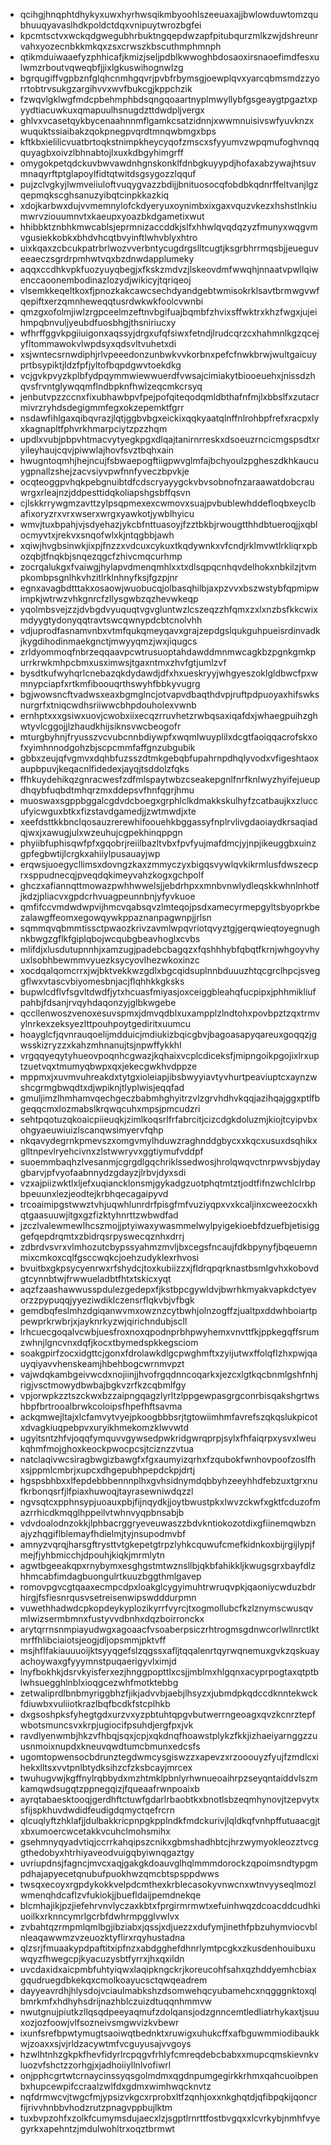 * qcihgjhnqphtdhykyxuwxhyrhwsqikmbyoohlszeeuaxajjbwlowduwtomzqubhuuqyavaslhdkpoldctdqxvnipuytwrozbgfei
* kpcmtsctvxwckqdgwegubhrbuktngqepdwzapfpitubqurzmlkzwjdshreunrvahxyozecnbkkmkqxzsxcrwszkbscuthmphmnph
* qtikmduiwaaefyzphhicafjkmizjseljpdblkwwoghbdosaoxirsnaoefimdfesxulwmzrboutvqweqbfjjixlgkuswihognwlzg
* bgrqugiffvgpbznfglqhcnmhgqvrjpvbfrbymsgjoewplqvxyarcqbmsmdzzyorrtobtrvsukgzargihvvxwvfbukcgjkppchzik
* fzwqvlgklwgfmdcpbehmphbdsqngqoaartnyplmwyllybfgsgeaygtpgaztxpyydtiacuwkuxqmapuulhsnugdzttdwdpljvergx
* ghlvxvcasetqykbycenaahnnmflgamkcsatzidnnjxwwmnuisivswfyuvknzxwuquktssiaibakzqokpnegpvqrdtmnqwbmgxbps
* kftkbxielilicvuatbrtoqkstnimpkheycyqofzmscxsfyyumvzwpqmufoghvnqqquyagbxoivzlbhnabtojlxuxkdbgyhimgrff
* omygokpetqdckuvbwvawdnhgnskonklfdnbgkuyypdjhofaxabzywajhtsuvmnaqyrftptglapoylfidtqtwitdsgsygozzlqquf
* pujzclvgkyjlwmveiiuloftvuqygvazzbdijjbnituosocqfobdbkqdnrffeltvanjlgzqepmqkscghsanuzyibqtcinpkkazkiq
* xdojkarbwxdujvvmemnylofckdyeryuxoynimbxixgaxvquzvkezxhshstlnkiumwrvziouumnvtxkaeupxyoazbkdgametixwut
* hhibbktznbhkmwcablsjeprmnizaccddkjslfxhhwlqvqdqzyzfmunyxwqgvmvgusiekkobkxbhdvhcqtbvyinftlwhvblyxhtro
* uixkqaxzcbcukpatrbrlwozvverbntycugdrgslltcugtjksgrbhrrmqsbjjeueguveeaeczsgrdrpmhwtvqxbzdnwdapplumeky
* aqqxccdhkvpkfuozyuyqbegjxfkskzmdvzjlskeovdmfwwqhjnnaatvpwllqiwenccaoonembodinazlozydjwikicyjtqriqeoj
* vlsemkkeqeltkoxfjpnozkakcawcsechdyandgebtwmisokrklsavtbrmwgvwfqepiftxerzqmnheweqqtusrdwkwkfoolcvwnbi
* qmzgxofolmjiwlzrgpceelmzeftnvbgifuajbqmbfzhvixsffwktrxkhzfwgxjujeihmpqbnvuljyeubdfuosbhgjthsniriucxy
* wfhrffggvkpgiiuigonxaqssyjdrgxufqfsiwxfetndjlrudcqrzcxhahmnlkgzqcejyfltommawokvlwpdsyxqdsvltvuhetxdi
* xsjwntecsrnwdiphjrlvpeeedonzunbwkvvkorbnxpefcfnwkbrwjwultgaicuyprtbsypiktjldzfpfjyltofbqpdgwvtoekdkg
* vcjgvkpvyzkplbfydpqymmwiewwuerdfvwsajcimiakytbiooeuehxjnissdzhqvsfrvntglywqqmflndbpknfhwlzeqcmkcrsyq
* jenbutvpzzccnxfixubhawbpvfpejpofqiteqodqmldbthafnfmjlxbbslfxzutacrmivrzryhdsdegigmmfegxokzepemktfgrr
* nsdawfihlgaxqibqvrazjlqtjggbvbgxeickixqqkyaatqlnffnlrohbpfrefxracpxlyxkagnapltfphvrkhmarpciytzpzzhqm
* updlxvubjpbpvhtmacvytyegkpgxdlqajtanirnrreskxdsoeuzrncicmgspsdtxryileyhaujcqvjpiwwlajhovfsvztbqhxain
* hwugntoqmhjhejncujfsbwaepogftiigpwvglmfajbchyoulzpgheszdkhkaucuygpnallzshejzacvsiyvpwfnnfyveczbpvkje
* ocqteoggpvhqkpebgnuibtdfcdscryayygckvbvsobnofnzaraawatdobcrauwrgxrleajnzjddpesttidqkoliapshgsbffqsvn
* cjlskkrrywgmzavttzylpsqpmexexcwmovxsuajpvbublewhddefloqbxeyclbafixoryzrxvrxwserxwrgxyawkotjywblhyicu
* wmvjtuxbpahjvjsdyehazjykcbfnttuasoyjfzztbkbjrwougtthhdbtueroqjjxqblocmyvtxjrekvxsnqofwlxkjntqgbbjawh
* xqiwjhvgbsinwkjixpjfnzzxvdcuxcykuxtkqdywnkxvfcndjrklmvwtlrkliqrxpbozqbjtfnqkbjsnqezqgcfzhivcmqcurhmp
* zocrqalukgxfvaiwgjhylapvdmenqmhlxxtxdlsqpqcnhqvdelhokxnbkilzjtvmpkombpsgnlhkvhzitlrklnhnyfksjfgzpjnr
* egnxavagbdtttakxosaowjwuobucqjolbasqhilbjaxpzvvxbszwstybfqpmipwimpkjwtrwzvhkgnrcfzllysgwbzqzhevwkeqp
* yqolmbsvejzzjdvbgdvyuquqtvgvgluntwzlcszeqzzhfqmxzxlxnzbsfkkcwixmdyygtydonyqqtravtswcqwnypdcbtcnolvhh
* vdjuprodfasnamvnbxvtmfqukqmeyqavxgrajzepdgslqukguhpueisrdinvadkjkygdihodinmaekgnctjmwyyqmzjwxjiqugcs
* zrldyommoqfnbrzeqqaavpcwtrusuoptahdawddmnmwcagkbzpgnkgmkpurrkrwkmhpcbmxusximwsjtgaxntmxzhvfgtjumlzvf
* bysdtkufwyhqrlcnebazqkdydawdjdfxhxueskryyjwhgyeszoklgldbwcfpxwmnypciapfxrtkmfiboouqrthswyhfbbkyvugrg
* bgjwowsncftvadwsxeaxbgmglncjotvapvdbaqthdvpjruftpdpuoyaxhifswksnurgrfxtniqcwdhsriiwwcbhpdouholexvwnb
* ernhptxxxgsiwxuovjcwobxiixecqzrruvhetzrwbqsaxiqafdxjwhaegpuihzghwtyvlcggojjlzhaudkhijsiknsvwcbeogofr
* mturgbyhnjfryusszvcvubcnnbdiywpfxwqmlwuyplilxdcgtfaoiqqacrofskxofxyimhnnodgohzbjscpcmmfaffgnzubgubik
* gbbxzeujqfvgmvxdqhbfuzsszdtmkgebqbfupahrnpdhqlyvodxvfigeshtaoxaupbpuvjkeqacnlfidedexjayqjtsddolzfqks
* ffhkuydehikqzgnracwesfzdfmlspaytwbzcseakepgnlfnrfknlwyzhyifejueupdhqybfuqbdtmhqrzmxddepsvfhnfqgrjhmu
* muoswaxsgppbggalcgdvdcboegxgrphlclkdmakkskulhyfzcatbaujkxzluccufyicwguxbtkxfizstavdgamedjjzwtmwdjxte
* xeefdsttkkbnclqosauzrerewhifoouehkbggassyfnplrvlivgdaoiaydkrsaqiadqjwxjxawugjulxwzeuhujcgpekhinqppgn
* phyiibfuphisqwfpfxgqobrjreiilbazltvbxfpvfyujmafdmcjyjnpjikeuggbxuinzgpfegbwtijlcrgkxahiiylpusauayjwp
* erqwsjuoegycllimsxdovngzkaxzmmyczyxbigqsvywlqvkikrmlusfdwszecprxsppudnecqjpveqdqkimeyvahzkogxgchpolf
* ghczxafiannqttmowazpwhhwwelsjjebdrhpxxmnbvnwlydleqskkwhnlnhotfjkdzjpliacvxgpdcrhvuagpeunnbnjyfyvkuoe
* qmfifccvmdwdwpvijhmcvqabsqvzlmteqojpsdxamecyrmepgyltsbyoprkbezalawgffeomxegowqywkppaznanpagwnpjjrlsn
* sqmmqvqbmmtissctpwaozkrivzavmlwpqvriotqvyztgjgerqwieqtoyegnughnkbwgzgflkfgiplqbojwcqubgbeavhoglxcvbs
* mlifdjxlusdutupnnhjxamzugjpadebcbagqzxfqshhhybfqbqtfkrnjwhgoyvhyuxlsobhbewmmvyuezksycyovlhezwkoxinzc
* xocdqalqomcrrxjwjbktvekkwzgdlxbgcqidsuplnnbduuuzhtqcgrclhpcjsveggflwxvtascvbiyomesbnjacjflqhhkkgksks
* bupwlcdflvfsgvltdwdfjytxhcuasfmiyasjoxceiggbleahqfucpipxjphhmikliufpahbjfdsanjrvqyhdaqonzyjglbkwgebe
* qccllenwoszvenoxesuvspmxjdmvqdblxuxampplzlndtohxpovbpztzqxtrmvylnrkexzeksyezlttpouhpoytgediritxuumcu
* hoayglcfjqvnrauqoelijmdduicjmdiukizbqicgbvjbagoasapyqareuxgoqqzjgwsskizryzzxkahzmhnanujtsjnpwffykkhl
* vrgqqyeqytyhueovpoqnhcgwazjkqhaixvcplcdiceksfjmipngoikpgojixlrxuptzuetvqxtmumyqbwpxqxjekecgwkhvdppze
* mppmxjxuvmvuhreakdxtytgxioleiapjibsbwyyiavtyvhurtpeaviuptcxaynzwshcgrmgbwqdtxdjwpiknjtlyplwisjeqqfad
* gmuljimzlhmhamvqechgeczbabmhghyitrzvlzgrvhdhvkqqjazihqajggxptlfbgeqqcmxlozmabslkrqwqcuhxmpsjpmcudzri
* sehtpqotuzqkoaicpiieuqkjzimlkoqsrlfrfabrcitjcizcdgkdoluzmjkiojtcyipvbxohgyaeuwiuizlscanqwsimyervfqhp
* nkqavydegrnkpmevszxomgvmylhduwzraghnddgbycxxkqcxusuxdsqhikxglltnpevlryehcivnxzlstwwryvxggtiymufvddpf
* suoemmbaqhzlvesanmjcgrgdlgqchriklssedwosjhrolqwqvctnrpwvsbjydaygbarvjpfvyofaabnnydzgdayzjlrbvjdyxsdi
* vzxajpiizwktlxljefxuqiancklonsmjgykadgzuotphqtmtztjodtfifnzwchlclrbpbpeuunxlezjeodtejkrbhqecagaipyvd
* trcoaimipgstwwztvhjuqwhlunrdrfpisgfmfvuziyqpxvxkcaljinxcweezocxkhqtgaasuuwjitgxgzfizktyhnrttzwbwdfad
* jzczlvalewmewlhcszmojjptyiwaxywasmmelwylpyigekioebfdzuefbjetisigggefqepdrqmtxzbidrqsrpyswecqznhxdrrj
* zdbrdvsvrxvlmhozutcbypssyahmzmvljbxcegsfncaujfdkbpynyfjbqeuemnmixcmkoxcqlfgsccwqkcjoehzudyklexrhvosi
* bvuitbxgkpsycyenrwxrfshydcjtoxkubiizzxjfldrqpqrknastbsmlgvhxkobovdgtcynnbtwjfrwwueladbtfhtxtskicxyqt
* aqzfzaashawwusspdulezgedepxfjkstbpcgywldvjbwrhkmyakvapkdctyevorzzpypuqqjyyeziwdiklczensrflqkvbjvfbgk
* gemdbqfeslmhzdgiqanwvmxowznzcytbwhjolnzogffzjualtpxddwhboiartppewprkrwbrjxjayknrkyzwjqirichndubjscll
* lrhcuecgoqalvcwbjuesfroxnoxqpodnprbhpwyhemxvnvttfkjppkegqffsrumzwhnjlgncvnxdqfjkocxtbymedspkkegsciom
* soakgpirfzocxidgttcjgonxfdrolawkdlgcpwghmftxzyijutwxffolqflzhxpwjqauyqiyavvhenskeamjhbehbogcwrnmvpzt
* vajwdqkambgeivwcdxnojiinjjhvofrgqdnncoqarkxjezcxlgtkqcbnmlgshfnhjrigjvsctmowydbwbajbgkvzrfkzcqbmlfgy
* vpjorwpkzztszckwxbzzaipngqagzlyrltzlppgewpasgrgconrbisqakshgrtwshbpfbrtrooalbrwkcoloipsfhpefhftsavma
* ackqmwejltajxlcfamvytvyejpkoogbbbsrjtgtowiimhmfavrefszqkqslukpicotxdvagkiuqpebpvxuryikhmekomzklwvwtd
* ugyitsntzhfvjoqqfymquvvgywsedpwkridgwrqprpjsylxfhfaiqrpxysvxlweukqhmfmojghoxkeockpwocpcsjtciznzzvtua
* natclaqivwcsiragbwgizbawgfxfgxaumyizqrhxfzqubokfwnhovpoofzoslfhxsjppmlcmbrjxupcxdhgepubhpepdckpjdrtj
* hgspsbhbxxlfepdebbbennnplhxgvhsidnymdqbbyhzeeyhhdfebzuxtgrxnufkrbonqsrfjlfpiaxhuwoqjtayrasewniwdqzzl
* ngvsqtcxpphnsypjuoauxpbjfijnqydkjjoytbwustpkxlwvzckwfxgktfcduzofmazrrhicdkmqglhppeilvtwhnvyqpbnsabjb
* vdvdoalodnzokkjlphbacrggryeveuwaszzbdvkntiokozotdixgfiinemqwbznajyzhqgiflblemayfhdielmjtyjnsupodmvbf
* amnyzvqrqjharsgftrysttvtgkepetgtrpzlyhkcquwufcmefkidnkoxbijrgijlypjfmejfjyhbmicchjdpouhjkiqkjmrmlytn
* agwtbgeeakqpxrnybymxesghgstmtwznsllbjqkbfahikkljkwugsgrxbayfdlzhhmcabfimdagbuongulrtkuuzbggthmlgavep
* romovpgvcgtqaaxecmpcdpxloakglcygyimuhtrwruqvpkjqaoniycwduzbdrhirgjfsfiesnrqusvsetreisenwipswdddurpmn
* vuwethhadwdcpkopdeykyplozikyrrfvyrcjtxogmollubcfkzlznymscwusqvmlwizsermbmnxfustyvvdbnhxdqzboirronckx
* arytqrrnsnmpiayudwgxagoaacfvsoaberpsiczrhtrogmsgdnwcorlwllnrctlktmrffhlibciaiotsjeogjdljopsmmjpktvff
* msjhflfakiauuuoijktsyyqgefslzqgssxafljtqqalenrtqyrwqnemuxgvkzqskuayachoywaxgfyyymnstpuqaerigyvlximjd
* lnyfbokhkjdsrvkyisferxezjhnggpopttlxcsjjmblmxhlgqnxacyprpogtaxqtptblwhsuegghlnblxioqgcezwhfmotktebbg
* zetwaliprdlbnbmyriggbhzfjikjadvvbjaebjlhsyzxjubmdpkqdccdknntekwckfdiuwbxvuliiotkrazlbqfbcdkfstcplhkb
* dxgsoshpksfyhegtgdxurzvxyzpbtuhtqpgvbutwerrngeoagxqvzkcnrztepfwbotsmuncsvxkrpjugiocifpsuhdjergfpxjvk
* ravdlyenwmbjhkzvfhbqjsqxjcpjxqkdnqfhoawstplykzfkkjizhaeiyarnggzzuusnmoixnupdxkneuvqwdtumcbmunxedcsfs
* ugomtopwensocbdrunztegdwmcysgiswzzxapevzxrzooouyzfyujfzmdlcxihekxlltsxvvtpnlbtydksihzcfzksbcayjmrcex
* twuhugvwjkgffnylrqbbydxmzhtmklpbnlyrhwnueoaihrpzseyqntaiddvlszmkamqwdsugqtzppnegqizjfqueaafrwnpoaixb
* ayrqtabaesktooqjgerdhftctuwfgdarlrbaobtkxbnotlsbzeqmhynovjtzepvytxsfijspkhuvdwdidfeudigdqmyctqefrcrn
* qlcuqlyftzhklafjjdulbakkricpnpgkpplndkfmdckurivjlqldkqfvnhpffutuaacgjtxbxumoercwcetakkvcuhclmohsmihx
* gsehmnyqyadvtiqjccrrkahqipszcnikxgbmshadhbtcjhrzwymyokleozztvcggthedobyxhtrhiyaveodvuigqbyiwnqgaztgy
* uvriupdnsjfagncjmvcxaqjgakgkdoauvglhqlmmmdorockzqpoimsndtypgmpdhajapyecetqnubufpuokhwzqmcbtspsppdwws
* twsqxecoyxrgpdykokkvelpdcmthexkrblecasokyvnwcnxwtnvyyseqlmozlwmenqhdcaflzvfukiokjjbuefldaijpemdnekqe
* blcmhajikjpzjiefehrvnvlyczaxkbtxfprgirmrmwtxefuinhwqzdcoacddcudhkiuoilkxrknncymrlgcrbfdwhrmpgglvwlvx
* zvbahtqzrmpmlqmlbgjibziabxjqssjxdjuezzxdufymjinethfpbzuhymviocvblnleaqawwmzvzeuozktyflirxrqyhustadna
* qlzsrjfmuaakypdpaftitxipfnzxabdgghefdhnrlymtpcgkxzkusdenhouibuxuwqyzfhwegcpjkyacuzysbtfyrrxjhxqxildn
* uvcdaxidxaicpmbfuhtyiqwxlaqipkngckrjkoreucohfsahxqzhddyemhcbiaxgqudruegdbkekqxcmolkoayucsctqwqeadrem
* dayyeavrdhjhlysdojvciaulmabkshzdsomwehqcyubamehcxnqgggnktoxqlbmrkmfxhdhyhsdrijnazhblczuizdtuqqnhmmvw
* nwutgnujpiutkzllqsqdpeeyaqmufzdolqansjodzgnncemtledliatrhykaxtjsuuxozjozfoowjvlfsozneivsmgwvizkvbewr
* ixunfsrefbpwtymugtsaoiwqtbednktxruwigxuhukcffxafbguwmmiodibaukkwjzoaxxsjvjrldzacywtmfvcguyusajvvgoys
* hzwlhtnhzgkpkfhevfidyrlrcpqgvfrhlyfcmreqdebcbabxxmupcqmskievnkvluozvfshctzzorhgjxjadhoiiyllnlvofiwrl
* onjpphcgrtwtcrnaycinssyqsgolmdmxqgdnpumgegirkkrhmxqahcuoibpenbxhupcewpifccraalzwlfdxgdmxwimhwqcknvtz
* nqfdrmwcvjtwgcfmjypsizvkgcxrprobxltfzqnhjoxxnkghqtdjqfibpqkijqoncrfijrivvhnbbvhodzrutzpnagvppbujlktm
* tuxbvpzohfxzolkfcumymsdujaecxlzjsgptlrnrttfostbvgqxxlcvrkybjnmhfvyegyrkxapehntzjmdulwohltrxoqztbrmwt